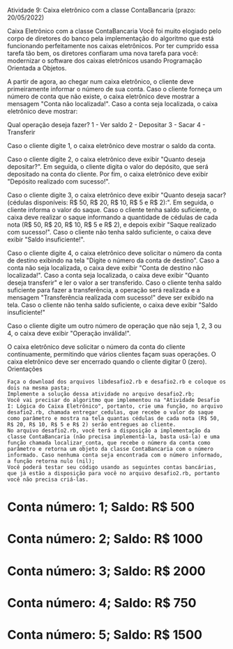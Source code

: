 Atividade 9: Caixa eletrônico com a classe ContaBancaria (prazo: 20/05/2022)

Caixa Eletrônico com a classe ContaBancaria
Você foi muito elogiado pelo corpo de diretores do banco pela implementação do algoritmo que está funcionando perfeitamente nos caixas eletrônicos. Por ter cumprido essa tarefa tão bem, os diretores confiaram uma nova tarefa para você: modernizar o software dos caixas eletrônicos usando Programação Orientada a Objetos.

A partir de agora, ao chegar num caixa eletrônico, o cliente deve primeiramente informar o número de sua conta. Caso o cliente forneça um número de conta que não existe, o caixa eletrônico deve mostrar a mensagem "Conta não localizada!". Caso a conta seja localizada, o caixa eletrônico deve mostrar:

Qual operação deseja fazer?
1 - Ver saldo
2 - Depositar
3 - Sacar
4 - Transferir

Caso o cliente digite 1, o caixa eletrônico deve mostrar o saldo da conta.

Caso o cliente digite 2, o caixa eletrônico deve exibir "Quanto deseja depositar?". Em seguida, o cliente digita o valor do depósito, que será depositado na conta do cliente. Por fim, o caixa eletrônico deve exibir "Depósito realizado com sucesso!".

Caso o cliente digite 3, o caixa eletrônico deve exibir "Quanto deseja sacar? (cédulas disponíveis: R$ 50, R$ 20, R$ 10, R$ 5 e R$ 2):". Em seguida, o cliente informa o valor do saque. Caso o cliente tenha saldo suficiente, o caixa deve realizar o saque informando a quantidade de cédulas de cada nota (R$ 50, R$ 20, R$ 10, R$ 5 e R$ 2), e depois exibir "Saque realizado com sucesso!". Caso o cliente não tenha saldo suficiente, o caixa deve exibir "Saldo insuficiente!".

Caso o cliente digite 4, o caixa eletrônico deve solicitar o número da conta de destino exibindo na tela "Digite o número da conta de destino". Caso a conta não seja localizada, o caixa deve exibir "Conta de destino não localizada!". Caso a conta seja localizada, o caixa deve exibir "Quanto deseja transferir" e ler o valor a ser transferido. Caso o cliente tenha saldo suficiente para fazer a transferência, a operação será realizada e a mensagem "Transferência realizada com sucesso!" deve ser exibido na tela. Caso o cliente não tenha saldo suficiente, o caixa deve exibir "Saldo insuficiente!"

Caso o cliente digite um outro número de operação que não seja 1, 2, 3 ou 4, o caixa deve exibir "Operação inválida!".

O caixa eletrônico deve solicitar o número da conta do cliente continuamente, permitindo que vários clientes façam suas operações. O caixa eletrônico deve ser encerrado quando o cliente digitar 0 (zero).
Orientações

    Faça o download dos arquivos libdesafio2.rb e desafio2.rb e coloque os dois na mesma pasta;
    Implemente a solução dessa atividade no arquivo desafio2.rb;
    Você vai precisar do algoritmo que implementou na "Atividade Desafio I: Lógica do Caixa Eletrônico", portanto, crie uma função, no arquivo desafio2.rb, chamada entregar_cedulas, que recebe o valor do saque como parâmetro e mostra na tela quantas cédulas de cada nota (R$ 50, R$ 20, R$ 10, R$ 5 e R$ 2) serão entregues ao cliente.
    No arquivo desafio2.rb, você terá a disposição a implementação da classe ContaBancaria (não precisa implementá-la, basta usá-la) e uma função chamada localizar_conta, que recebe o número da conta como parâmetro e retorna um objeto da classe ContaBancaria com o número informado. Caso nenhuma conta seja encontrada com o número informado, a função retorna nulo (nil);
    Você poderá testar seu código usando as seguintes contas bancárias, que já estão a disposição para você no arquivo desafio2.rb, portanto você não precisa criá-las.
    
# Conta número: 1; Saldo: R$ 500
# Conta número: 2; Saldo:	R$ 1000
# Conta número: 3; Saldo:	R$ 2000
# Conta número: 4; Saldo:	R$ 750
# Conta número: 5; Saldo:	R$ 1500
